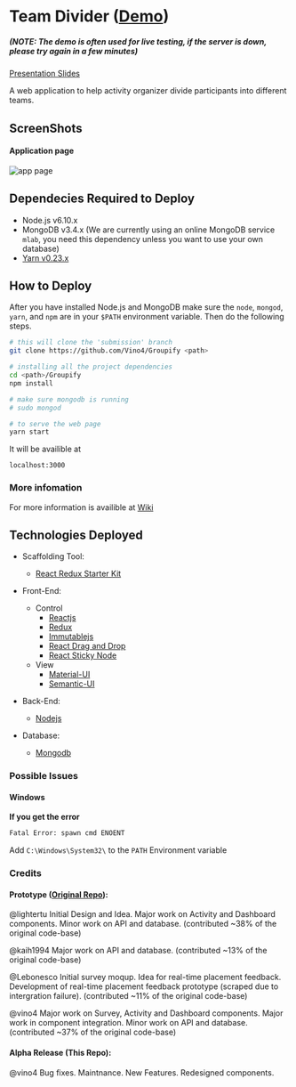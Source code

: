 # Team Divider (<a href="http://almenshad.com:4444/" target="_blank">Demo</a>) 
##### (NOTE: The demo is often used for live testing, if the server is down, please try again in a few minutes)
[Presentation Slides](https://docs.google.com/presentation/d/1cKuBquG4TE3nPYi-Fv0Z636KcucX01P-X7M6cCBjcbg/edit?usp=sharing)

A web application to help activity organizer divide participants into different teams.

## ScreenShots
#### Application page
![app page](https://cloud.githubusercontent.com/assets/11642176/25405696/ee38118e-29b8-11e7-8b3f-b4f84c71155e.png)

## Dependecies Required to Deploy
* Node.js v6.10.x 
* MongoDB v3.4.x (We are currently using an online MongoDB service `mlab`, you need this dependency unless you want to use your own database)
* [Yarn v0.23.x](https://yarnpkg.com/en/)

## How to Deploy
After you have installed Node.js and MongoDB make sure the `node`, `mongod`, `yarn`, and `npm` are in your `$PATH` environment variable. Then do the following steps.

```bash
# this will clone the 'submission' branch
git clone https://github.com/Vino4/Groupify <path>

# installing all the project dependencies
cd <path>/Groupify
npm install

# make sure mongodb is running
# sudo mongod

# to serve the web page
yarn start
```
It will be availible at 
```
localhost:3000
```

### More infomation
For more information is availible at [Wiki](https://github.com/Vino4/Groupify/wiki)


## Technologies Deployed
* Scaffolding Tool:
	- [React Redux Starter Kit](https://github.com/davezuko/react-redux-starter-kit)
* Front-End:
	- Control
		- [Reactjs](https://facebook.github.io/react/)
		- [Redux](http://redux.js.org/)
		- [Immutablejs](https://facebook.github.io/immutable-js/)
		- [React Drag and Drop](http://react-dnd.github.io/react-dnd/)
		- [React Sticky Node](https://github.com/yahoo/react-stickynode)
	- View
		- [Material-UI](http://www.material-ui.com/)
		- [Semantic-UI](https://github.com/Semantic-Org/Semantic-UI-React)
		
* Back-End:
	- [Nodejs](https://nodejs.org/en/)
	
* Database:
	- [Mongodb](https://nodejs.org/en/)
	

### Possible Issues
#### Windows
**If you get the error**

```bash
Fatal Error: spawn cmd ENOENT
```
Add `C:\Windows\System32\` to the `PATH` Environment variable

### Credits
#### Prototype (<a href="https://github.com/lightertu/Groupify" target="_blank">Original Repo</a>):
@lightertu Initial Design and Idea. Major work on Activity and Dashboard components. Minor work on API and database. (contributed ~38% of the original code-base)

@kaih1994 Major work on API and database. (contributed ~13% of the original code-base)

@Lebonesco Initial survey moqup. Idea for real-time placement feedback. Development of real-time placement feedback prototype (scraped due to intergration failure). (contributed ~11% of the original code-base)

@vino4 Major work on Survey, Activity and Dashboard components. Major work in component integration. Minor work on API and database. (contributed ~37% of the original code-base)
#### Alpha Release (This Repo):
@vino4 Bug fixes. Maintnance. New Features. Redesigned components. 
